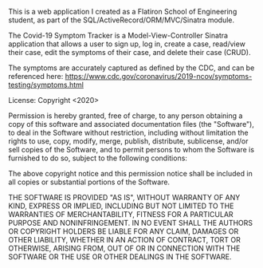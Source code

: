 This is a web application I created as a Flatiron School of Engineering student, as part of the SQL/ActiveRecord/ORM/MVC/Sinatra module.

The Covid-19 Symptom Tracker is a Model-View-Controller Sinatra application that allows a user to sign up, log in, create a case, read/view their case, edit the symptoms of their case, and delete their case (CRUD).

The symptoms are accurately captured as defined by the CDC, and can be referenced here: https://www.cdc.gov/coronavirus/2019-ncov/symptoms-testing/symptoms.html

License: Copyright <2020> <amkera>

Permission is hereby granted, free of charge, to any person obtaining a copy of this software and associated documentation files (the "Software"), to deal in the Software without restriction, including without limitation the rights to use, copy, modify, merge, publish, distribute, sublicense, and/or sell copies of the Software, and to permit persons to whom the Software is furnished to do so, subject to the following conditions:

The above copyright notice and this permission notice shall be included in all copies or substantial portions of the Software.

THE SOFTWARE IS PROVIDED "AS IS", WITHOUT WARRANTY OF ANY KIND, EXPRESS OR IMPLIED, INCLUDING BUT NOT LIMITED TO THE WARRANTIES OF MERCHANTABILITY, FITNESS FOR A PARTICULAR PURPOSE AND NONINFRINGEMENT. IN NO EVENT SHALL THE AUTHORS OR COPYRIGHT HOLDERS BE LIABLE FOR ANY CLAIM, DAMAGES OR OTHER LIABILITY, WHETHER IN AN ACTION OF CONTRACT, TORT OR OTHERWISE, ARISING FROM, OUT OF OR IN CONNECTION WITH THE SOFTWARE OR THE USE OR OTHER DEALINGS IN THE SOFTWARE.
